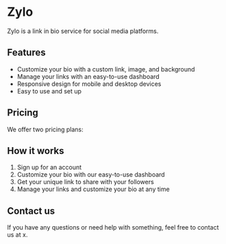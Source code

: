 # Zylo

Zylo is a link in bio service for social media platforms.

## Features

- Customize your bio with a custom link, image, and background
- Manage your links with an easy-to-use dashboard
- Responsive design for mobile and desktop devices
- Easy to use and set up

## Pricing

We offer two pricing plans:

## How it works

1. Sign up for an account
2. Customize your bio with our easy-to-use dashboard
3. Get your unique link to share with your followers
4. Manage your links and customize your bio at any time

## Contact us

If you have any questions or need help with something, feel free to contact us at x.
